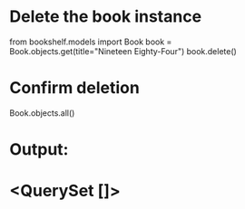 # Delete the book instance

from bookshelf.models import Book
book = Book.objects.get(title="Nineteen Eighty-Four")
book.delete()

# Confirm deletion
Book.objects.all()

# Output:
# <QuerySet []>
